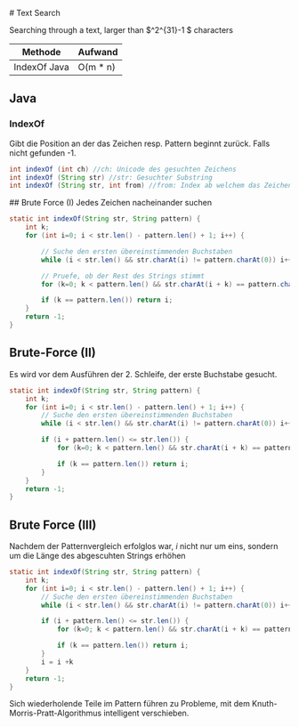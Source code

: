 # Text Search

Searching through a text, larger than $^2^{31}-1 $ characters

| Methode | Aufwand |
|--|--|
| IndexOf Java | O(m * n) |



## Java

### IndexOf

Gibt die Position an der das Zeichen resp. Pattern beginnt zurück. Falls nicht gefunden -1.
```java
int indexOf (int ch) //ch: Unicode des gesuchten Zeichens
int indexOf (String str) //str: Gesuchter Substring
int indexOf (String str, int from) //from: Index ab welchem das Zeichen/Substring gesucht wird
```


## Brute Force (I)
Jedes Zeichen nacheinander suchen

```java
static int indexOf(String str, String pattern) {
	int k;
	for (int i=0; i < str.len() - pattern.len() + 1; i++) {

		// Suche den ersten übereinstimmenden Buchstaben
		while (i < str.len() && str.charAt(i) != pattern.charAt(0)) i++;

		// Pruefe, ob der Rest des Strings stimmt
		for (k=0; k < pattern.len() && str.charAt(i + k) == pattern.charAt(k); k++);

		if (k == pattern.len()) return i;
	}
	return -1;
}
```

## Brute-Force (II)
Es wird vor dem Ausführen der 2. Schleife, der erste Buchstabe gesucht.

```java
static int indexOf(String str, String pattern) {
	int k;
	for (int i=0; i < str.len() - pattern.len() + 1; i++) {
		// Suche den ersten übereinstimmenden Buchstaben
		while (i < str.len() && str.charAt(i) != pattern.charAt(0)) i++;

		if (i + pattern.len() <= str.len()) {
			for (k=0; k < pattern.len() && str.charAt(i + k) == pattern.charAt(k); k++);

			if (k == pattern.len()) return i;
		}
	}
	return -1;
}
```

## Brute Force (III)
Nachdem der Patternvergleich erfolglos war, *i* nicht nur um eins, sondern um die Länge des abgescuhten Strings erhöhen
```java
static int indexOf(String str, String pattern) {
	int k;
	for (int i=0; i < str.len() - pattern.len() + 1; i++) {
		// Suche den ersten übereinstimmenden Buchstaben
		while (i < str.len() && str.charAt(i) != pattern.charAt(0)) i++;

		if (i + pattern.len() <= str.len()) {
			for (k=0; k < pattern.len() && str.charAt(i + k) == pattern.charAt(k); k++);

			if (k == pattern.len()) return i;
		}
		i = i +k
	}
	return -1;
}
```

Sich wiederholende Teile im Pattern führen zu Probleme, mit dem Knuth-Morris-Pratt-Algorithmus intelligent verschieben.
